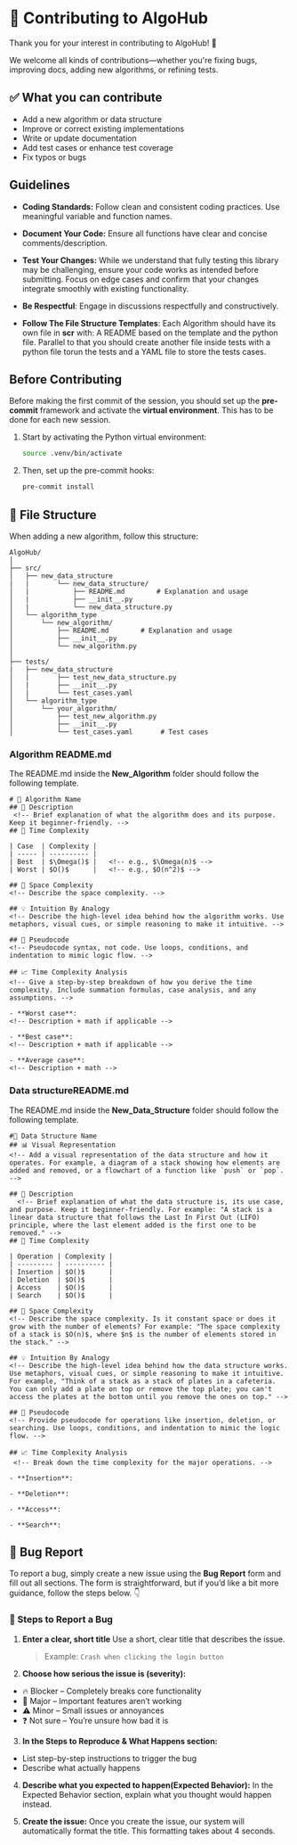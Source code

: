 # 👥 Contributing to AlgoHub

Thank you for your interest in contributing to AlgoHub! 🎉

We welcome all kinds of contributions—whether you're fixing bugs, improving docs, adding new algorithms, or refining tests.

## ✅ What you can contribute

- Add a new algorithm or data structure
- Improve or correct existing implementations
- Write or update documentation
- Add test cases or enhance test coverage
- Fix typos or bugs

## Guidelines

- **Coding Standards:**
  Follow clean and consistent coding practices. Use meaningful variable and function names.

- **Document Your Code:**
  Ensure all functions have clear and concise comments/description.

- **Test Your Changes:**
  While we understand that fully testing this library may be challenging, ensure your code works as intended before submitting. Focus on edge cases and confirm that your changes integrate smoothly with existing functionality.

- **Be Respectful**:
  Engage in discussions respectfully and constructively.

- **Follow The File Structure Templates**: Each Algorithm should have its own file in **scr** with: A README based on the template and the python file. Parallel to that you should create another file inside tests with a python file torun the tests and a YAML file to store the tests cases.

## Before Contributing

Before making the first commit of the session, you should set up the **pre-commit** framework and activate the **virtual environment**. This has to be done for each new session.

1. Start by activating the Python virtual environment:

   ```bash
   source .venv/bin/activate
   ```

2. Then, set up the pre-commit hooks:
   ```bash
   pre-commit install
   ```

## 📁 File Structure

When adding a new algorithm, follow this structure:

```
AlgoHub/
│
├── src/
│   ├── new_data_structure
|   |       └── new_data_structure/
│   |           ├── README.md        # Explanation and usage
│   |           ├── __init__.py
│   |           └── new_data_structure.py
│   └── algorithm_type
│       └── new_algorithm/
│           ├── README.md        # Explanation and usage
│           ├── __init__.py
│           └── new_algorithm.py
│
├── tests/
|   ├── new_data_structure
│   |       ├── test_new_data_structure.py
│   |       ├── __init__.py
│   |       └── test_cases.yaml
│   └── algorithm_type
│       └── your_algorithm/
│           ├── test_new_algorithm.py
│           ├── __init__.py
│           └── test_cases.yaml       # Test cases

```

### Algorithm README.md

The README.md inside the **New_Algorithm** folder should follow the following template.

```
# 🧠 Algorithm Name
## 📝 Description
 <!-- Brief explanation of what the algorithm does and its purpose. Keep it beginner-friendly. -->
## 💾 Time Complexity

| Case  | Complexity |
| ----- | ---------- |
| Best  | $\Omega()$ |   <!-- e.g., $\Omega(n)$ -->
| Worst | $O()$      |   <!-- e.g., $O(n^2)$ -->

## 💾 Space Complexity
<!-- Describe the space complexity. -->

## 💡 Intuition By Analogy
<!-- Describe the high-level idea behind how the algorithm works. Use metaphors, visual cues, or simple reasoning to make it intuitive. -->

## 🧾 Pseudocode
<!-- Pseudocode syntax, not code. Use loops, conditions, and indentation to mimic logic flow. -->

## 📈 Time Complexity Analysis
<!-- Give a step-by-step breakdown of how you derive the time complexity. Include summation formulas, case analysis, and any assumptions. -->

- **Worst case**:
<!-- Description + math if applicable -->

- **Best case**:
<!-- Description + math if applicable -->

- **Average case**:
<!-- Description + math -->
```

### Data structureREADME.md

The README.md inside the **New_Data_Structure** folder should follow the following template.

```
#🧠 Data Structure Name
## 📊 Visual Representation
<!-- Add a visual representation of the data structure and how it operates. For example, a diagram of a stack showing how elements are added and removed, or a flowchart of a function like `push` or `pop`. -->

## 📝 Description
  <!-- Brief explanation of what the data structure is, its use case, and purpose. Keep it beginner-friendly. For example: "A stack is a linear data structure that follows the Last In First Out (LIFO) principle, where the last element added is the first one to be removed." -->
## 💾 Time Complexity

| Operation | Complexity |
| --------- | ---------- |
| Insertion | $O()$      |
| Deletion  | $O()$      |
| Access    | $O()$      |
| Search    | $O()$      |

## 💾 Space Complexity
<!-- Describe the space complexity. Is it constant space or does it grow with the number of elements? For example: "The space complexity of a stack is $O(n)$, where $n$ is the number of elements stored in the stack." -->

## 💡 Intuition By Analogy
<!-- Describe the high-level idea behind how the data structure works. Use metaphors, visual cues, or simple reasoning to make it intuitive. For example, "Think of a stack as a stack of plates in a cafeteria. You can only add a plate on top or remove the top plate; you can't access the plates at the bottom until you remove the ones on top." -->

## 🧾 Pseudocode
<!-- Provide pseudocode for operations like insertion, deletion, or searching. Use loops, conditions, and indentation to mimic the logic flow. -->

## 📈 Time Complexity Analysis
 <!-- Break down the time complexity for the major operations. -->

- **Insertion**:

- **Deletion**:

- **Access**:

- **Search**:

```

## 🐛 Bug Report

To report a bug, simply create a new issue using the **Bug Report** form and fill out all sections.
The form is straightforward, but if you’d like a bit more guidance, follow the steps below. 👇

### 📝 Steps to Report a Bug

1. **Enter a clear, short title**
   Use a short, clear title that describes the issue.

   > Example: `Crash when clicking the login button`

2. **Choose how serious the issue is (severity):**

- 🔥 Blocker – Completely breaks core functionality
- 🛑 Major – Important features aren’t working
- ⚠️ Minor – Small issues or annoyances
- ❓ Not sure – You’re unsure how bad it is

3. **In the Steps to Reproduce & What Happens section:**

- List step-by-step instructions to trigger the bug
- Describe what actually happens

4. **Describe what you expected to happen(Expected Behavior):**
   In the Expected Behavior section, explain what you thought would happen instead.

5. **Create the issue:**
   Once you create the issue, our system will automatically format the title.
   This formatting takes about 4 seconds.

